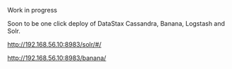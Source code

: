 Work in progress

Soon to be one click deploy of DataStax Cassandra, Banana, Logstash and Solr.

http://192.168.56.10:8983/solr/#/

http://192.168.56.10:8983/banana/

